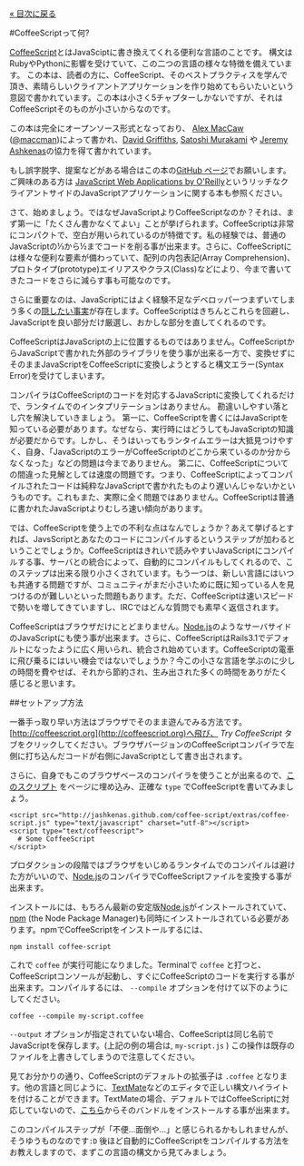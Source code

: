 <div class="back"><a href="index.html">&laquo; 目次に戻る</a></div>

#CoffeeScriptって何?

[CoffeeScript](http://coffeescript.org)とはJavaSciptに書き換えてくれる便利な言語のことです。 構文はRubyやPythonに影響を受けていて、この二つの言語の様々な特徴を備えています。 この本は、読者の方に、CoffeeScript、そのベストプラクティスを学んで頂き、素晴らしいクライアントアプリケーションを作り始めてもらいたいという意図で書かれています。この本は小さく5チャプターしかないですが、それはCoffeeScriptそのものが小さいからなのです。

この本は完全にオープンソース形式となっており、 [Alex MacCaw](http://alexmaccaw.co.uk) ([@maccman](http://twitter.com/maccman))によって書かれ、[David Griffiths](https://github.com/dxgriffiths), [Satoshi Murakami](http://github.com/satyr) や [Jeremy Ashkenas](https://github.com/jashkenas)の協力を得て書かれています。

もし誤字脱字、提案などがある場合はこの本の[GitHub ページ](https://github.com/arcturo/library)でお願いします。 ご興味のある方は [JavaScript Web Applications by O'Reilly](http://oreilly.com/catalog/9781449307530/)というリッチなクライアントサイドのJavaScriptアプリケーションに関する本も参照ください。

さて、始めましょう。ではなぜJavaScriptよりCoffeeScriptなのか？それは、まず第一に「たくさん書かなくてよい」ことが挙げられます。CoffeeScriptは非常にコンパクトで、空白が用いられているのが特徴です。私の経験では、普通のJavaScriptの⅓から½までコードを削る事が出来ます。さらに、CoffeeScriptには様々な便利な要素が備わっていて、配列の内包表記(Array Comprehension)、プロトタイプ(prototype)エイリアスやクラス(Class)などにより、今まで書いてきたコードをさらに減らす事も可能なのです。

さらに重要なのは、JavaScriptにはよく経験不足なデベロッパーつまずいてしまう多くの[隠したい事実](http://bonsaiden.github.com/JavaScript-Garden/)が存在します。CoffeeScriptはきちんとこれらを回避し、JavaScriptを良い部分だけ厳選し、おかしな部分を直してくれるのです。

CoffeeScriptはJavaScriptの上に位置するものではありません。CoffeeScriptからJavaScriptで書かれた外部のライブラリを使う事が出来る一方で、変換せずにそのままJavaScriptをCoffeeScriptに変換しようとすると構文エラー(Syntax Error)を受けてしまいます。

コンパイラはCoffeeScriptのコードを対応するJavaScriptに変換してくれるだけで、ランタイムでのインタプリテーションはありません。 勘違いしやすい落とし穴を解決していきましょう。 第一に、CoffeeScriptを書くにはJavaScriptを知っている必要があります。なぜなら、実行時にはどうしてもJavaScriptの知識が必要だからです。しかし、そうはいってもランタイムエラーは大抵見つけやすく、自身、「JavaScriptのエラーがCoffeeScriptのどこから来ているのか分からなくなった」などの問題は今までありません。 第二に、CoffeeScriptについての間違った見解としては速度の問題です。つまり、CoffeeScriptによってコンパイルされたコードは純粋なJavaScriptで書かれたものより遅いんじゃないかというものです。これもまた、実際に全く問題ではありません。CoffeeScriptは普通に書かれたJavaScriptよりむしろ速い傾向があります。

では、CoffeeScriptを使う上での不利な点はなんでしょうか？あえて挙げるとすれば、JavsScriptとあなたのコードにコンパイルするというステップが加わるということでしょうか。CoffeeScriptはきれいで読みやすいJavaScriptにコンパイルする事、サーバとの統合によって、自動的にコンパイルもしてくれるので、このステップは出来る限り小さくされています。もう一つは、新しい言語にはいつも共通する問題ですが、コミュニティがまだ小さいために既に知っている人を見つけるのが難しいといった問題もあります。ただ、CoffeeScriptは速いスピードで勢いを増してきていますし、IRCではどんな質問でも素早く返信されます。

CoffeeScriptはブラウザだけにとどまりません。[Node.js](http://nodejs.org/)のようなサーバサイドのJavaScriptにも使う事が出来ます。さらに、CoffeeScriptはRails3.1でデフォルトになったように広く用いられ、統合され始めています。CoffeeScriptの電車に飛び乗るにはいい機会ではないでしょうか？今この小さな言語を学ぶのに少しの時間を費やせば、それから節約され、生み出された多くの時間をありがたく感じると思います。

##セットアップ方法

一番手っ取り早い方法はブラウザでそのまま遊んでみる方法です。[http://coffeescript.org](http://coffeescript.org)へ飛び、 <em>Try CoffeeScript</em> タブをクリックしてください。ブラウザバージョンのCoffeeScriptコンパイラで左側に打ち込んだコードが右側にJavaScriptとして書き出されます。

さらに、自身でもこのブラウザベースのコンパイラを使うことが出来るので、[このスクリプト](http://jashkenas.github.com/coffee-script/extras/coffee-script.js) をページに埋め込み、正確な `type` でCoffeeScriptを書いてみましょう。

    <script src="http://jashkenas.github.com/coffee-script/extras/coffee-script.js" type="text/javascript" charset="utf-8"></script>
    <script type="text/coffeescript">
      # Some CoffeeScript
    </script>
    
プロダクションの段階ではブラウザをいじめるランタイムでのコンパイルは避けた方がいいので、[Node.js](http://nodejs.org)のコンパイラでCoffeeScriptファイルを変換する事が出来ます。

インストールには、もちろん最新の安定版[Node.js](http://nodejs.org)がインストールされていて、[npm](http://npmjs.org/) (the Node Package Manager)も同時にインストールされている必要があります。npmでCoffeeScriptをインストールするには、

    npm install coffee-script
    
これで `coffee` が実行可能になりました。Terminalで `coffee` と打つと、CoffeeScriptコンソールが起動し、すぐにCoffeeScriptのコードを実行する事が出来ます。コンパイルするには、 `--compile` オプションを付けて以下のようにしてください。

    coffee --compile my-script.coffee
    
`--output` オプションが指定されていない場合、CoffeeScriptは同じ名前でJavaScriptを保存します。(上記の例の場合は,  `my-script.js` ) この操作は既存のファイルを上書きしてしまうので注意してください。

見てお分かりの通り、CoffeeScriptのデフォルトの拡張子は <code>.coffee</code> となります。他の言語と同じように、[TextMate](http://macromates.com/)などのエディタで正しい構文ハイライトを付けることができます。TextMateの場合、デフォルトではCoffeeScriptに対応していないので、[こちら](https://github.com/jashkenas/coffee-script-tmbundle)からそのバンドルをインストールする事が出来ます。

このコンパイルステップが「不便…面倒や…」と感じられるかもしれませんが、そうゆうものなのです`:D` 後ほど自動的にCoffeeScriptをコンパイルする方法をお教えしますので、まずこの言語の構文から見てみましょう。
